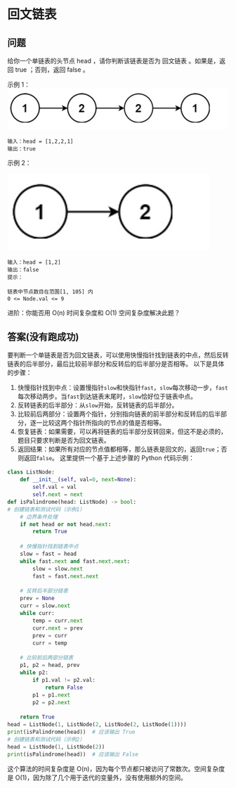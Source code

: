 # 回文链表
## 问题
给你一个单链表的头节点 head ，请你判断该链表是否为
回文链表
。如果是，返回 true ；否则，返回 false 。



示例 1：
![F%i](pic/回文链表1.png)
```
输入：head = [1,2,2,1]
输出：true
```
示例 2：

![F%i](pic/回文链表2.png)
```
输入：head = [1,2]
输出：false
提示：

链表中节点数目在范围[1, 105] 内
0 <= Node.val <= 9
```


进阶：你能否用 O(n) 时间复杂度和 O(1) 空间复杂度解决此题？
## 答案(没有跑成功)
要判断一个单链表是否为回文链表，可以使用快慢指针找到链表的中点，然后反转链表的后半部分，最后比较前半部分和反转后的后半部分是否相等。
以下是具体的步骤：
1. 快慢指针找到中点：设置慢指针`slow`和快指针`fast`，`slow`每次移动一步，`fast`每次移动两步。当`fast`到达链表末尾时，`slow`恰好位于链表中点。
2. 反转链表的后半部分：从`slow`开始，反转链表的后半部分。
3. 比较前后两部分：设置两个指针，分别指向链表的前半部分和反转后的后半部分，逐一比较这两个指针所指向的节点的值是否相等。
4. 恢复链表：如果需要，可以再将链表的后半部分反转回来，但这不是必须的，题目只要求判断是否为回文链表。
5. 返回结果：如果所有对应的节点值都相等，那么链表是回文的，返回`true`；否则返回`false`。
这里提供一个基于上述步骤的 Python 代码示例：
```python
class ListNode:
    def __init__(self, val=0, next=None):
        self.val = val
        self.next = next
def isPalindrome(head: ListNode) -> bool:
# 创建链表和测试代码（示例1）
    # 边界条件处理
    if not head or not head.next:
        return True

    # 快慢指针找到链表中点
    slow = fast = head
    while fast.next and fast.next.next:
        slow = slow.next
        fast = fast.next.next

    # 反转后半部分链表
    prev = None
    curr = slow.next
    while curr:
        temp = curr.next
        curr.next = prev
        prev = curr
        curr = temp

    # 比较前后两部分链表
    p1, p2 = head, prev
    while p2:
        if p1.val != p2.val:
            return False
        p1 = p1.next
        p2 = p2.next

    return True
head = ListNode(1, ListNode(2, ListNode(2, ListNode(1))))
print(isPalindrome(head))  # 应该输出 True
# 创建链表和测试代码（示例2）
head = ListNode(1, ListNode(2))
print(isPalindrome(head))  # 应该输出 False
```
这个算法的时间复杂度是 O(n)，因为每个节点都只被访问了常数次。空间复杂度是 O(1)，因为除了几个用于迭代的变量外，没有使用额外的空间。

